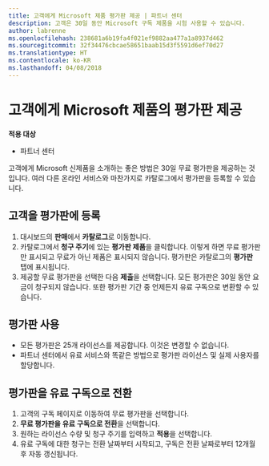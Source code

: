 ```yaml
---
title: 고객에게 Microsoft 제품 평가판 제공 | 파트너 센터
description: 고객은 30일 동안 Microsoft 구독 제품을 시험 사용할 수 있습니다.
author: labrenne
ms.openlocfilehash: 238681a6b19fa4f021ef9882aa477a1a8937d462
ms.sourcegitcommit: 32f34476cbcae58651baab15d3f5591d6ef70d27
ms.translationtype: HT
ms.contentlocale: ko-KR
ms.lasthandoff: 04/08/2018
---
```

# <a name="offer-your-customers-trials-of-microsoft-products"></a>고객에게 Microsoft 제품의 평가판 제공

**적용 대상**

-  파트너 센터

고객에게 Microsoft 신제품을 소개하는 좋은 방법은 30일 무료 평가판을 제공하는 것입니다. 여러 다른 온라인 서비스와 마찬가지로 카탈로그에서 평가판을 등록할 수 있습니다.  

## <a name="sign-your-customer-up-for-a-trial"></a>고객을 평가판에 등록

1.  대시보드의 **판매**에서 **카탈로그**로 이동합니다. 
2.  카탈로그에서 **청구 주기**에 있는 **평가판 제품**을 클릭합니다. 이렇게 하면 무료 평가판만 표시되고 무료가 아닌 제품은 표시되지 않습니다. 평가판은 카탈로그의 **평가판** 탭에 표시됩니다.
3.  제공할 무료 평가판을 선택한 다음 **제출**을 선택합니다. 모든 평가판은 30일 동안 요금이 청구되지 않습니다. 또한 평가판 기간 중 언제든지 유료 구독으로 변환할 수 있습니다.

## <a name="using-the-trial"></a>평가판 사용

- 모든 평가판은 25개 라이선스를 제공합니다. 이것은 변경할 수 없습니다.
- 파트너 센터에서 유료 서비스와 똑같은 방법으로 평가판 라이선스 및 실제 사용자를 할당합니다.

## <a name="converting-a-trial-to-a-paid-subscription"></a>평가판을 유료 구독으로 전환

1.  고객의 구독 페이지로 이동하여 무료 평가판을 선택합니다.
2.  **무료 평가판을 유료 구독으로 전환**을 선택합니다.
3.  원하는 라이선스 수량 및 청구 주기를 입력하고 **적용**을 선택합니다.
4.  유료 구독에 대한 청구는 전환 날짜부터 시작되고, 구독은 전환 날짜로부터 12개월 후 자동 갱신됩니다. 

